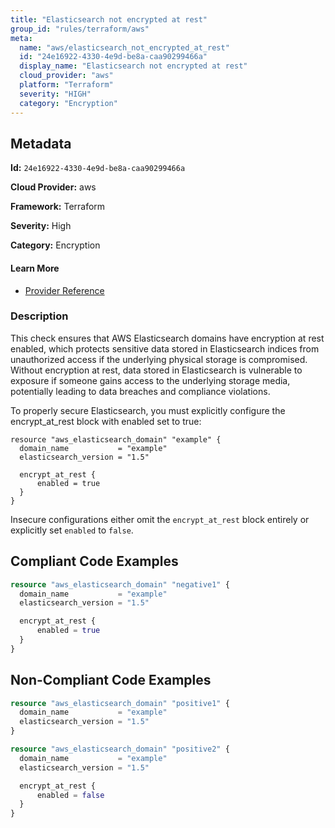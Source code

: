 ```yaml
---
title: "Elasticsearch not encrypted at rest"
group_id: "rules/terraform/aws"
meta:
  name: "aws/elasticsearch_not_encrypted_at_rest"
  id: "24e16922-4330-4e9d-be8a-caa90299466a"
  display_name: "Elasticsearch not encrypted at rest"
  cloud_provider: "aws"
  platform: "Terraform"
  severity: "HIGH"
  category: "Encryption"
---
```

## Metadata

**Id:** `24e16922-4330-4e9d-be8a-caa90299466a`

**Cloud Provider:** aws

**Framework:** Terraform

**Severity:** High

**Category:** Encryption

#### Learn More

 - [Provider Reference](https://registry.terraform.io/providers/hashicorp/aws/latest/docs/resources/elasticsearch_domain)

### Description

 This check ensures that AWS Elasticsearch domains have encryption at rest enabled, which protects sensitive data stored in Elasticsearch indices from unauthorized access if the underlying physical storage is compromised. Without encryption at rest, data stored in Elasticsearch is vulnerable to exposure if someone gains access to the underlying storage media, potentially leading to data breaches and compliance violations.

To properly secure Elasticsearch, you must explicitly configure the encrypt_at_rest block with enabled set to true:

```
resource "aws_elasticsearch_domain" "example" {
  domain_name           = "example"
  elasticsearch_version = "1.5"

  encrypt_at_rest {
      enabled = true
  }
}
```

Insecure configurations either omit the `encrypt_at_rest` block entirely or explicitly set `enabled` to `false`.


## Compliant Code Examples
```terraform
resource "aws_elasticsearch_domain" "negative1" {
  domain_name           = "example"
  elasticsearch_version = "1.5"

  encrypt_at_rest {
      enabled = true
  }
}
```
## Non-Compliant Code Examples
```terraform
resource "aws_elasticsearch_domain" "positive1" {
  domain_name           = "example"
  elasticsearch_version = "1.5"
}

resource "aws_elasticsearch_domain" "positive2" {
  domain_name           = "example"
  elasticsearch_version = "1.5"

  encrypt_at_rest {
      enabled = false
  }
}
```
